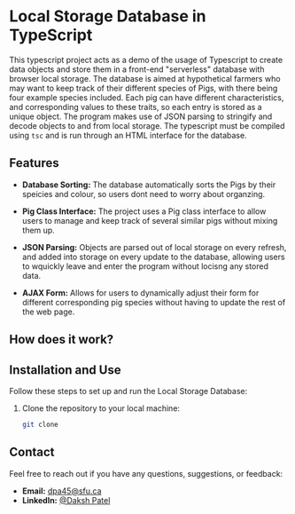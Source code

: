 # Local Storage Database in TypeScript

This typescript project acts as a demo of the usage of Typescript to create data objects and store them in a front-end "serverless" database with browser local storage. The database is aimed at hypothetical farmers who may want to keep track of their different species of Pigs, with there being four example species included. Each pig can have different characteristics, and corresponding values to these traits, so each entry is stored as a unique object. The program makes use of JSON parsing to stringify and decode objects to and from local storage. The typescript must be compiled using `tsc` and is run through an HTML interface for the database.

## Features

- **Database Sorting:** The database automatically sorts the Pigs by their speicies and colour, so users dont need to worry about organzing. 

- **Pig Class Interface:** The project uses a Pig class interface to allow users to manage and keep track of several similar pigs without mixing them up.

- **JSON Parsing:** Objects are parsed out of local storage on every refresh, and added into storage on every update to the database, allowing users to wquickly leave and enter the program without locisng any stored data.

- **AJAX Form:** Allows for users to dynamically adjust their form for different corresponding pig species without having to update the rest of the web page.


## How does it work?



## Installation and Use

Follow these steps to set up and run the Local Storage Database:

1. Clone the repository to your local machine:

   ```bash
   git clone 
   ```


## Contact

Feel free to reach out if you have any questions, suggestions, or feedback:

- **Email:** dpa45@sfu.ca
- **LinkedIn:** [@Daksh Patel](https://www.linkedin.com/in/daksh-patel-956622290/)